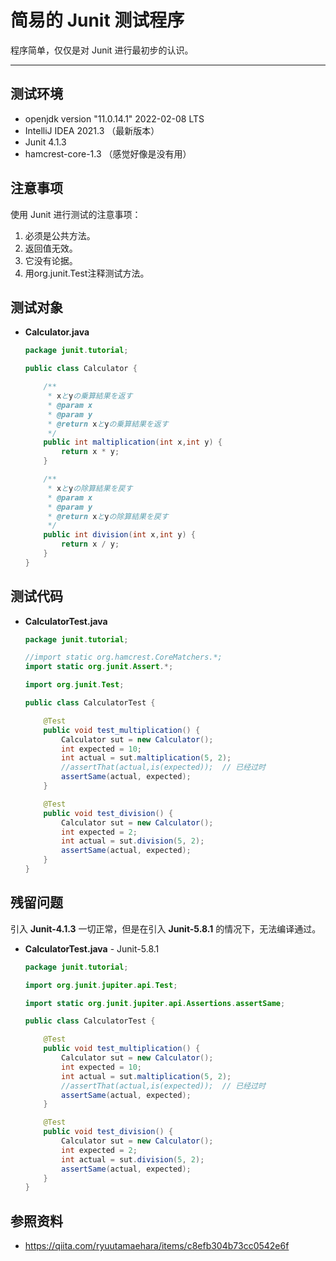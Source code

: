 # 简易的 Junit 测试程序

程序简单，仅仅是对 Junit 进行最初步的认识。

---

## 测试环境

- openjdk version "11.0.14.1" 2022-02-08 LTS
- IntelliJ IDEA 2021.3 （最新版本）
- Junit 4.1.3
- hamcrest-core-1.3 （感觉好像是没有用）



## 注意事项

使用 Junit 进行测试的注意事项：

1. 必须是公共方法。
2. 返回值无效。
3. 它没有论据。
4. 用org.junit.Test注释测试方法。



## 测试对象

- **Calculator.java**

  ```java
  package junit.tutorial;
  
  public class Calculator {
  
      /**
       * xとyの乗算結果を返す
       * @param x
       * @param y
       * @return xとyの乗算結果を返す
       */
      public int maltiplication(int x,int y) {
          return x * y;
      }
  
      /**
       * xとyの除算結果を戻す
       * @param x
       * @param y
       * @return xとyの除算結果を戻す
       */
      public int division(int x,int y) {
          return x / y;
      }
  }
  ```



## 测试代码

- **CalculatorTest.java**

  ```java
  package junit.tutorial;
  
  //import static org.hamcrest.CoreMatchers.*;
  import static org.junit.Assert.*;
  
  import org.junit.Test;
  
  public class CalculatorTest {
  
      @Test
      public void test_multiplication() {
          Calculator sut = new Calculator();
          int expected = 10;
          int actual = sut.maltiplication(5, 2);
          //assertThat(actual,is(expected));  // 已经过时
          assertSame(actual, expected);
      }
  
      @Test
      public void test_division() {
          Calculator sut = new Calculator();
          int expected = 2;
          int actual = sut.division(5, 2);
          assertSame(actual, expected);
      }
  }
  ```



## 残留问题

引入 **Junit-4.1.3** 一切正常，但是在引入 **Junit-5.8.1** 的情况下，无法编译通过。

- **CalculatorTest.java** - Junit-5.8.1

  ```java
  package junit.tutorial;
  
  import org.junit.jupiter.api.Test;
  
  import static org.junit.jupiter.api.Assertions.assertSame;
  
  public class CalculatorTest {
  
      @Test
      public void test_multiplication() {
          Calculator sut = new Calculator();
          int expected = 10;
          int actual = sut.maltiplication(5, 2);
          //assertThat(actual,is(expected));  // 已经过时
          assertSame(actual, expected);
      }
  
      @Test
      public void test_division() {
          Calculator sut = new Calculator();
          int expected = 2;
          int actual = sut.division(5, 2);
          assertSame(actual, expected);
      }
  }
  ```

  

## 参照资料

- https://qiita.com/ryuutamaehara/items/c8efb304b73cc0542e6f
